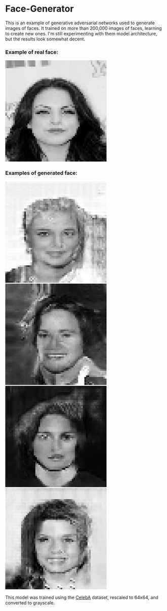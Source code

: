 # Face-Generator

This is an example of generative adversarial networks used to generate images of faces. It trained on more than 200,000 images of faces, learning to create new ones. I'm still experimenting with them model architecture, but the results look somewhat decent.

### Example of real face:

![Real face](real_face.png)


### Examples of generated face:

![Generated face1](generated_face1.png)
![Generated face2](generated_face2.png)
![Generated face3](generated_face3.png)
![Generated face4](generated_face4.png)

This model was trained using the [CelebA](https://www.kaggle.com/jessicali9530/celeba-dataset) dataset, rescaled to 64x64, and converted to grayscale.
